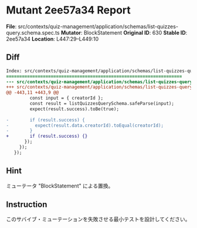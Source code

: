 # Mutant 2ee57a34 Report

**File**: src/contexts/quiz-management/application/schemas/list-quizzes-query.schema.spec.ts
**Mutator**: BlockStatement
**Original ID**: 630
**Stable ID**: 2ee57a34
**Location**: L447:29–L449:10

## Diff

```diff
Index: src/contexts/quiz-management/application/schemas/list-quizzes-query.schema.spec.ts
===================================================================
--- src/contexts/quiz-management/application/schemas/list-quizzes-query.schema.spec.ts	original
+++ src/contexts/quiz-management/application/schemas/list-quizzes-query.schema.spec.ts	mutated #630
@@ -443,11 +443,9 @@
         const input = { creatorId };
         const result = listQuizzesQuerySchema.safeParse(input);
         expect(result.success).toBe(true);
 
-        if (result.success) {
-          expect(result.data.creatorId).toEqual(creatorId);
-        }
+        if (result.success) {}
       });
     });
   });
```

## Hint

ミューテータ "BlockStatement" による置換。

## Instruction

このサバイブ・ミューテーションを失敗させる最小テストを設計してください。
